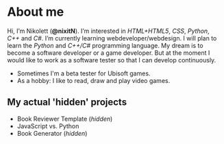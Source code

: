 # About me
Hi, I’m Nikolett (**@nixitN**). I’m interested in *HTML+HTML5*, *CSS*, *Python*, *C++* and *C#*. I’m currently learning webdeveloper/webdesign. I will plan to learn the *Python* and *C++/C#* programming language.
My dream is to become a software developer or a game developer. But at the moment I would like to work as a software tester so that I can develop continuously.
- Sometimes I'm a beta tester for Ubisoft games.
- As a hobby: I like to read, draw and play video games.

## My actual 'hidden' projects
- Book Reviewer Template (*hidden*)
- JavaScript vs. Python
- Book Generator (*hidden*)

<!---
nixitN/nixitN is a ✨ special ✨ repository because its `README.md` (this file) appears on your GitHub profile.
You can click the Preview link to take a look at your changes.
--->
